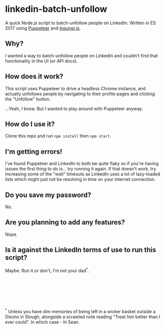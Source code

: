 # linkedin-batch-unfollow
A quick Node.js script to batch-unfollow people on LinkedIn. Written in ES 2017 using [Puppeteer](https://github.com/GoogleChrome/puppeteer) and [Inquirer.js](https://github.com/SBoudrias/Inquirer.js/).

## Why?
I wanted a way to batch-unfollow people on LinkedIn and couldn't find that functionality in the UI (or API docs).

## How does it work?
This script uses Puppeteer to drive a headless Chrome instance, and actually unfollows people by navigating to their profile pages and clicking the "Unfollow" button. 

...Yeah, I know. But I wanted to play around with Puppeteer anyway.

## How do I use it?
Clone this repo and run `npm install` then `npm start`.

## I'm getting errors!
I've found Puppeteer and LinkedIn to both be quite flaky so if you're having issues the first thing to do is... try running it again. If that doesn't work, try increasing some of the "wait" timeouts as LinkedIn uses a lot of lazy-loaded lists which might just not be resolving in time on your internet connection.

## Do you save my password?
No.

## Are you planning to add any features?
Nope.

## Is it against the LinkedIn terms of use to run this script?
Maybe. Run it or don't, I'm not your dad<sup>*</sup>.

<br/>
<br/>
<br/>
<br/>
<br/>

<sup>*</sup> Unless you have dim memories of being left in a wicker basket outside a Dixons in Slough, alongside a scrawled note reading "Treat him better than I ever could". In which case - hi Sean.

